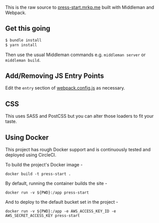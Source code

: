 This is the raw source to [press-start.mrkp.me](http://press-start.mrkp.me) built with Middleman and Webpack.

## Get this going

```sh
$ bundle install
$ yarn install
```

Then use the usual Middleman commands e.g. `middleman server` or `middleman build`.

## Add/Removing JS Entry Points

Edit the `entry` section of [webpack.config.js](webpack.config.js) as necessary.

## CSS

This uses SASS and PostCSS but you can alter those loaders to fit your taste.

## Using Docker

This project has rough Docker support and is continuously tested and deployed using CircleCI.

To build the project's Docker image -

`docker build -t press-start .`

By default, running the container builds the site -

`docker run -v ${PWD}:/app press-start`

And to deploy to the default bucket set in the project -

`docker run -v ${PWD}:/app -e AWS_ACCESS_KEY_ID -e AWS_SECRET_ACCESS_KEY press-start`
